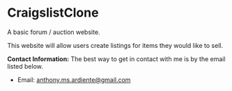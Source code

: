 # CraigslistClone
A basic forum / auction website.

This website will allow users create listings for items they would like to sell.

<b>Contact Information:</b>
The best way to get in contact with me is by the email listed below.
- Email: anthony.ms.ardiente@gmail.com
